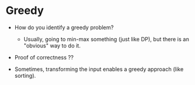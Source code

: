 # Greedy

* How do you identify a greedy problem?
    * Usually, going to min-max something (just like DP), but
      there is an "obvious" way to do it.

* Proof of correctness ??
* Sometimes, transforming the input enables a greedy approach (like sorting).

